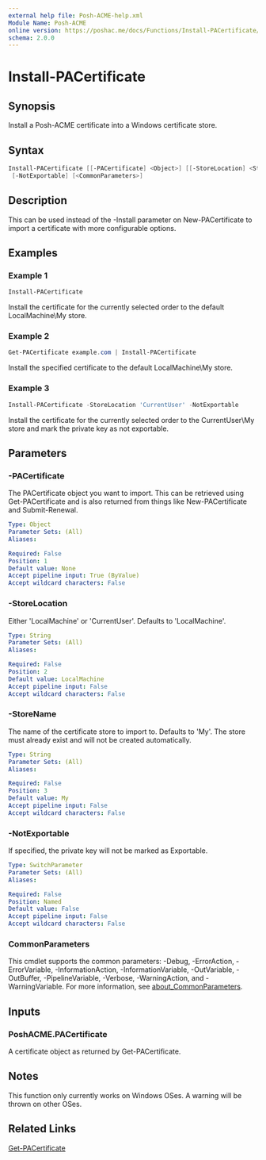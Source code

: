 ```yaml
---
external help file: Posh-ACME-help.xml
Module Name: Posh-ACME
online version: https://poshac.me/docs/Functions/Install-PACertificate/
schema: 2.0.0
---
```


# Install-PACertificate

## Synopsis

Install a Posh-ACME certificate into a Windows certificate store.

## Syntax

```powershell
Install-PACertificate [[-PACertificate] <Object>] [[-StoreLocation] <String>] [[-StoreName] <String>]
 [-NotExportable] [<CommonParameters>]
```

## Description

This can be used instead of the -Install parameter on New-PACertificate to import a certificate with more configurable options.

## Examples

### Example 1

```powershell
Install-PACertificate
```

Install the certificate for the currently selected order to the default LocalMachine\My store.

### Example 2

```powershell
Get-PACertificate example.com | Install-PACertificate
```

Install the specified certificate to the default LocalMachine\My store.

### Example 3

```powershell
Install-PACertificate -StoreLocation 'CurrentUser' -NotExportable
```

Install the certificate for the currently selected order to the CurrentUser\My store and mark the private key as not exportable.

## Parameters

### -PACertificate
The PACertificate object you want to import.
This can be retrieved using Get-PACertificate and is also returned from things like New-PACertificate and Submit-Renewal.

```yaml
Type: Object
Parameter Sets: (All)
Aliases:

Required: False
Position: 1
Default value: None
Accept pipeline input: True (ByValue)
Accept wildcard characters: False
```

### -StoreLocation
Either 'LocalMachine' or 'CurrentUser'.
Defaults to 'LocalMachine'.

```yaml
Type: String
Parameter Sets: (All)
Aliases:

Required: False
Position: 2
Default value: LocalMachine
Accept pipeline input: False
Accept wildcard characters: False
```

### -StoreName
The name of the certificate store to import to.
Defaults to 'My'.
The store must already exist and will not be created automatically.

```yaml
Type: String
Parameter Sets: (All)
Aliases:

Required: False
Position: 3
Default value: My
Accept pipeline input: False
Accept wildcard characters: False
```

### -NotExportable
If specified, the private key will not be marked as Exportable.

```yaml
Type: SwitchParameter
Parameter Sets: (All)
Aliases:

Required: False
Position: Named
Default value: False
Accept pipeline input: False
Accept wildcard characters: False
```

### CommonParameters

This cmdlet supports the common parameters: -Debug, -ErrorAction, -ErrorVariable, -InformationAction, -InformationVariable, -OutVariable, -OutBuffer, -PipelineVariable, -Verbose, -WarningAction, and -WarningVariable. For more information, see [about_CommonParameters](http://go.microsoft.com/fwlink/?LinkID=113216).

## Inputs

### PoshACME.PACertificate
A certificate object as returned by Get-PACertificate.

## Notes

This function only currently works on Windows OSes. A warning will be thrown on other OSes.

## Related Links

[Get-PACertificate](Get-PACertificate.md)
